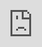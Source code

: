 ```yaml
---
date created: 2022-07-03
date modified: 2023-03-07
title: 🎥 我的PPT
---
```


up:: [[🍀 花园导览]]

>[!INFO]提示  
>
> 测试一下。在网站中嵌入ppt的体验如何。可以鼠标移到左下角将其最大化。

<iframe border=0 frameborder=0 src="https://slides.oldwinter.top/" allow="fullscreen" style="position: absolute; top: 0px; left: 0px; height: 100%; width: 100%; z-index: 999;"></iframe>
